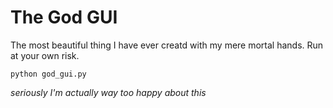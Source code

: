 # The God GUI
The most beautiful thing I have ever creatd with my mere mortal hands. Run at your own risk.

```
python god_gui.py
```

*seriously I'm actually way too happy about this*
